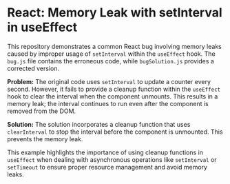 # React: Memory Leak with setInterval in useEffect

This repository demonstrates a common React bug involving memory leaks caused by improper usage of `setInterval` within the `useEffect` hook.  The `bug.js` file contains the erroneous code, while `bugSolution.js` provides a corrected version.

**Problem:**
The original code uses `setInterval` to update a counter every second. However, it fails to provide a cleanup function within the `useEffect` hook to clear the interval when the component unmounts. This results in a memory leak; the interval continues to run even after the component is removed from the DOM.

**Solution:**
The solution incorporates a cleanup function that uses `clearInterval` to stop the interval before the component is unmounted. This prevents the memory leak.

This example highlights the importance of using cleanup functions in `useEffect` when dealing with asynchronous operations like `setInterval` or `setTimeout` to ensure proper resource management and avoid memory leaks.